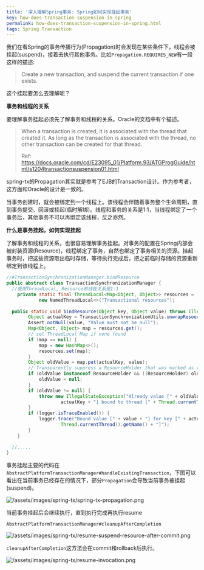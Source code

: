 ```yaml
---
title: '深入理解Spring事务: Spring如何实现挂起事务'
key: how-does-transaction-suspension-in-spring
permalink: how-does-transaction-suspension-in-spring.html
tags: Spring Transaction
---
```


我们在看Spring的事务传播行为(Propagation)时会发现在某些条件下，线程会被挂起(suspend)，接着去执行其他事务。比如`Propagation.REQUIRES_NEW`有一段这样的描述:

> Create a new transaction, and suspend the current transaction if one exists.

这个挂起要怎么去理解呢？

**事务和线程的关系**

要理解事务挂起必须先了解事务和线程的关系。Oracle的文档中有个描述。

> When a transaction is created, it is associated with the thread that created it. As long as the transaction is associated with the thread, no other transaction can be created for that thread.
>
> Ref: https://docs.oracle.com/cd/E23095_01/Platform.93/ATGProgGuide/html/s1204transactionsuspension01.html

spring-tx的Propagation其实就是参考了EJB的Transaction设计。作为参考者，这方面和Oracle的设计是一致的。

当事务创建时，就会被绑定到一个线程上。该线程会伴随着事务整个生命周期，直到事务提交、回滚或挂起(临时解绑)。线程和事务的关系是1:1，当线程绑定了一个事务后，其他事务不可以再绑定该线程，反之亦然。
<!--more-->

**什么是事务挂起，如何实现挂起**

了解事务和线程的关系，也很容易理解事务挂起。对事务的配置在Spring内部会被封装资源(Resource)，线程绑定了事务，自然也绑定了事务相关的资源。挂起事务时，把这些资源取出临时存储，等待执行完成后，把之前临时存储的资源重新绑定到该线程上。

```java
//#TransactionSynchronizationManager.bindResource
public abstract class TransactionSynchronizationManager {
  //使用ThreadLocal, Resource和线程关系是1:1
	private static final ThreadLocal<Map<Object, Object>> resources =
			new NamedThreadLocal<>("Transactional resources");
	
  public static void bindResource(Object key, Object value) throws IllegalStateException {
		Object actualKey = TransactionSynchronizationUtils.unwrapResourceIfNecessary(key);
		Assert.notNull(value, "Value must not be null");
		Map<Object, Object> map = resources.get();
		// set ThreadLocal Map if none found
		if (map == null) {
			map = new HashMap<>();
			resources.set(map);
		}
		Object oldValue = map.put(actualKey, value);
		// Transparently suppress a ResourceHolder that was marked as void...
		if (oldValue instanceof ResourceHolder && ((ResourceHolder) oldValue).isVoid()) {
			oldValue = null;
		}
		if (oldValue != null) {
			throw new IllegalStateException("Already value [" + oldValue + "] for key [" +
					actualKey + "] bound to thread [" + Thread.currentThread().getName() + "]");
		}
		if (logger.isTraceEnabled()) {
			logger.trace("Bound value [" + value + "] for key [" + actualKey + "] to thread [" +
					Thread.currentThread().getName() + "]");
		}
	}
  
  //.....
}
```

事务挂起主要的代码在`AbstractPlatformTransactionManager#handleExistingTransaction`，下图可以看出在当前事务已经存在的情况下，部分`Propagation`会导致当前事务被挂起(suspend)。

![/assets/images/spring-tx/spring-tx-propagation.png](https://user-images.githubusercontent.com/3600657/91661573-777dee80-eb0f-11ea-95e1-ce0471e7d5ae.png)

当前事务挂起后会继续执行，直到执行完成再执行resume

`AbstractPlatformTransactionManager#cleanupAfterCompletion`

![/assets/images/spring-tx/resume-suspend-resource-after-commit.png](https://user-images.githubusercontent.com/3600657/91661572-76e55800-eb0f-11ea-88f0-4401128b11a9.png)

`cleanupAfterCompletion`这方法会在commit和rollback后执行。

![/assets/images/spring-tx/resume-invocation.png ](https://user-images.githubusercontent.com/3600657/91661570-764cc180-eb0f-11ea-8fb7-3eda07d287bc.png)
